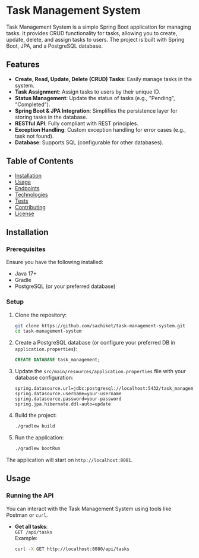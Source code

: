 # Task Management System

Task Management System is a simple Spring Boot application for managing tasks. It provides CRUD functionality for tasks, allowing you to create, update, delete, and assign tasks to users. The project is built with Spring Boot, JPA, and a PostgreSQL database.

## Features

- **Create, Read, Update, Delete (CRUD) Tasks**: Easily manage tasks in the system.
- **Task Assignment**: Assign tasks to users by their unique ID.
- **Status Management**: Update the status of tasks (e.g., "Pending", "Completed").
- **Spring Boot & JPA Integration**: Simplifies the persistence layer for storing tasks in the database.
- **RESTful API**: Fully compliant with REST principles.
- **Exception Handling**: Custom exception handling for error cases (e.g., task not found).
- **Database**: Supports SQL (configurable for other databases).

## Table of Contents

- [Installation](#installation)
- [Usage](#usage)
- [Endpoints](#endpoints)
- [Technologies](#technologies)
- [Tests](#tests)
- [Contributing](#contributing)
- [License](#license)

## Installation

### Prerequisites

Ensure you have the following installed:
- Java 17+
- Gradle
- PostgreSQL (or your preferred database)

### Setup

1. Clone the repository:
    ```bash
    git clone https://github.com/sachiket/task-management-system.git
    cd task-management-system
    ```

2. Create a PostgreSQL database (or configure your preferred DB in `application.properties`):
    ```sql
    CREATE DATABASE task_management;
    ```

3. Update the `src/main/resources/application.properties` file with your database configuration:
    ```properties
    spring.datasource.url=jdbc:postgresql://localhost:5432/task_management
    spring.datasource.username=your-username
    spring.datasource.password=your-password
    spring.jpa.hibernate.ddl-auto=update
    ```

4. Build the project:
    ```bash
    ./gradlew build
    ```

5. Run the application:
    ```bash
    ./gradlew bootRun
    ```

The application will start on `http://localhost:8081`.

## Usage

### Running the API

You can interact with the Task Management System using tools like Postman or `curl`.

- **Get all tasks**:  
  `GET /api/tasks`  
  Example:
  ```bash
  curl -X GET http://localhost:8080/api/tasks
